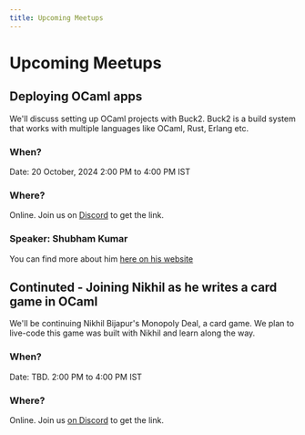 ```yaml
---
title: Upcoming Meetups
---
```


# Upcoming Meetups

## Deploying OCaml apps
We'll discuss setting up OCaml projects with Buck2. Buck2 is a build system that works with multiple languages like OCaml, Rust, Erlang etc.

### When?
Date: 20 October, 2024
2:00 PM to 4:00 PM IST

### Where?
Online. Join us on [Discord](https://discord.com/invite/Ytr36fRC4C) to get the link.

### Speaker: Shubham Kumar
You can find more about him [here on his website](https://shoebum.netlify.app/)

## Continuted - Joining Nikhil as he writes a card game in OCaml

We'll be continuing Nikhil Bijapur's Monopoly Deal, a card game. We plan to live-code this game was built with Nikhil and learn along the way.

### When?
Date: TBD.
2:00 PM to 4:00 PM IST

### Where?
Online. Join us [on Discord](https://discord.com/invite/Ytr36fRC4C) to get the link.


